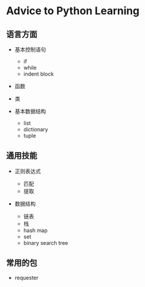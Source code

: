 # Advice to Python Learning

## 语言方面
* 基本控制语句
	+ if
	+ while
	+ indent block

* 函数
* 类
* 基本数据结构
	+ list
	+ dictionary
	+ tuple

## 通用技能
* 正则表达式
	+ 匹配
	+ 提取

* 数据结构
	+ 链表
	+ 栈
	+ hash map
	+ set
	+ binary search tree

## 常用的包
* requester
